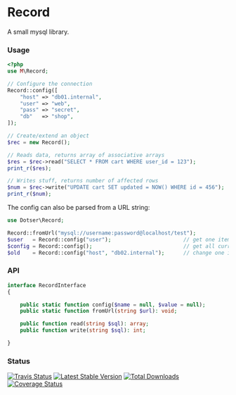 # Record

A small mysql library.


### Usage

```php
<?php
use M\Record;

// Configure the connection
Record::config([
    "host" => "db01.internal",
    "user" => "web",
    "pass" => "secret",
    "db"   => "shop",
]);

// Create/extend an object
$rec = new Record();

// Reads data, returns array of associative arrays
$res = $rec->read("SELECT * FROM cart WHERE user_id = 123");
print_r($res);

// Writes stuff, returns number of affected rows
$num = $rec->write("UPDATE cart SET updated = NOW() WHERE id = 456");
print_r($num);
```

The config can also be parsed from a URL string:

```php
use Dotser\Record;

Record::fromUrl("mysql://username:password@localhost/test");
$user   = Record::config("user");                       // get one item back
$config = Record::config();                             // get all current config back
$old    = Record::config("host", "db02.internal");      // change one item, returns old value
```

### API

```php
interface RecordInterface
{

    public static function config($name = null, $value = null);
    public static function fromUrl(string $url): void;

    public function read(string $sql): array;
    public function write(string $sql): int;

}
```


### Status

[![Travis Status](https://api.travis-ci.org/dotser/record.svg?branch=master)](https://travis-ci.org/dotser/record)
[![Latest Stable Version](https://poser.pugx.org/dotser/record/v/stable)](https://packagist.org/packages/dotser/record)
[![Total Downloads](https://poser.pugx.org/dotser/record/downloads)](https://packagist.org/packages/dotser/record)
[![Coverage Status](https://coveralls.io/repos/github/dotser/record/badge.svg?branch=master)](https://coveralls.io/github/dotser/record?branch=master)
